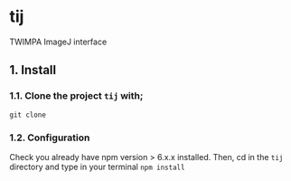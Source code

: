 # tij
TWIMPA ImageJ interface

## 1. Install

### 1.1. Clone the project `tij` with;
`git clone` 

### 1.2. Configuration

Check you already have npm version > 6.x.x installed.
Then, cd in the `tij `directory and type in your terminal
`npm install`
